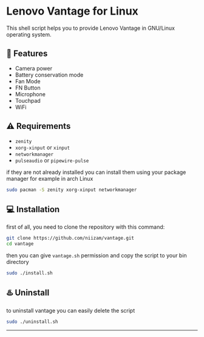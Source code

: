 # Lenovo Vantage for Linux
This shell script helps you to provide Lenovo Vantage in GNU/Linux operating system.

## :rocket: Features
* Camera power
* Battery conservation mode
* Fan Mode
* FN Button
* Microphone
* Touchpad
* WiFi

## :warning: Requirements
* `zenity`
* `xorg-xinput` or `xinput`
* `networkmanager`
* `pulseaudio` or `pipewire-pulse`


if they are not already installed you can install them using your package manager for example in arch Linux
```bash
sudo pacman -S zenity xorg-xinput networkmanager
``` 

## :computer: Installation

first of all, you need to clone the repository with this command:
```bash
git clone https://github.com/niizam/vantage.git
cd vantage
```
then you can give `vantage.sh` permission and copy the script to your bin directory

```bash
sudo ./install.sh
```

## :hotsprings: Uninstall
to uninstall vantage you can easily delete the script

```bash
sudo ./uninstall.sh
```

---
